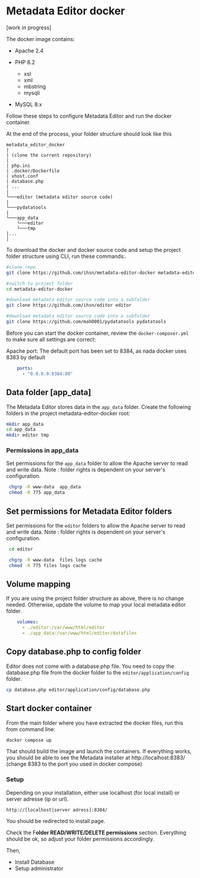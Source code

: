 # Metadata Editor docker
[work in progress]



The docker image contains:

- Apache 2.4
- PHP 8.2
  - xsl
  - xml
  - mbstring
  - mysqli

- MySQL 8.x

Follow these steps to configure Metadata Editor and run the docker container.

At the end of the process, your folder structure should look like this
```
metadata_editor_docker 
|
| (clone the current repository)
|
| php.ini
| .docker/Dockerfile
| vhost.conf
| database.php
| ...
|
└───editor (metadata editor source code)
|
└───pydatatools
|
└───app_data
    └───editor
    └───tmp
|...
│
```

To download the docker and docker source code and setup the project folder structure using CLI, run these commands:.

```bash
#clone repo 
git clone https://github.com/ihsn/metadata-editor-docker metadata-editor-docker

#switch to project folder
cd metadata-editor-docker

#download metadata editor source code into a subfolder
git clone https://github.com/ihsn/editor editor

#download metadata editor source code into a subfolder
git clone https://github.com/mah0001/pydatatools pydatatools

```

Before you can start the docker container, review the `docker-composer.yml` to make sure all settings are correct:

Apache port: The default port has been set to 8384, as nada docker uses 8383 by default

```yaml
    ports:
      - "0.0.0.0:8384:80"
```

## Data folder [app_data]

The Metadata Editor stores data in the `app_data` folder. Create the following folders in the project metadata-editor-docker root:

```bash
mkdir app_data
cd app_data
mkdir editor tmp
```


### Permissions in app_data

Set permissions for the `app_data` folder to allow the Apache server to read and write data.
Note : folder rights is dependent on your server's configuration.

```bash
 chgrp -R www-data  app_data
 chmod -R 775 app_data
```

## Set permissions for Metadata Editor folders
Set permissions for the `editor` folders to allow the Apache server to read and write data.
Note : folder rights is dependent on your server's configuration.

```bash
 cd editor

 chgrp -R www-data  files logs cache
 chmod -R 775 files logs cache
```

## Volume mapping

If you are using the project folder structure as above, there is no change needed. Otherwise, update the volume to map your local metadata editor folder.


```yaml
    volumes:
      - ./editor:/var/www/html/editor
      - ./app_data:/var/www/html/editor/datafiles
```


## Copy database.php to config folder

Editor does not come with a database.php file. You need to copy the database.php file from the docker folder to the `editor/application/config` folder.

```bash
cp database.php editor/application/config/database.php
```




## Start docker container

From the main folder where you have extracted the docker files, run this from command line:

```bash
docker compose up 

```

That should build the image and launch the containers. If everything works, you should be able to see the Metadata installer at http://localhost:8383/ (change 8383 to the port you used in docker compose)



### Setup
Depending on your installation, either use localhost (for local install) or server adresse (ip or url).
```
http://[localhost|server adress]:8384/
```
You should be redirected to install page.

Check the F**older READ/WRITE/DELETE permissions** section.
Everything should be ok, so adjust your folder permissions accordingly.

Then,
- Install Database
- Setup administrator